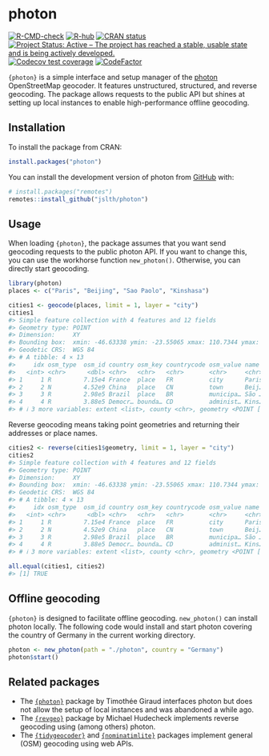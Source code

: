 
<!-- README.md is generated from README.Rmd. Please edit that file -->

# photon

<!-- badges: start -->

[![R-CMD-check](https://github.com/JsLth/photon/actions/workflows/R-CMD-check.yaml/badge.svg)](https://github.com/JsLth/photon/actions/workflows/R-CMD-check.yaml)
[![R-hub](https://github.com/jslth/photon/actions/workflows/rhub.yaml/badge.svg)](https://github.com/jslth/photon/actions/workflows/rhub.yaml)
[![CRAN
status](https://www.r-pkg.org/badges/version/photon)](https://CRAN.R-project.org/package=photon)
[![Project Status: Active – The project has reached a stable, usable
state and is being actively
developed.](https://www.repostatus.org/badges/latest/active.svg)](https://www.repostatus.org/#active)
[![Codecov test
coverage](https://codecov.io/gh/JsLth/photon/branch/main/graph/badge.svg)](https://app.codecov.io/gh/JsLth/photon?branch=main)
[![CodeFactor](https://www.codefactor.io/repository/github/jslth/photon/badge/main)](https://www.codefactor.io/repository/github/jslth/photon/overview/main)
<!-- badges: end -->

`{photon}` is a simple interface and setup manager of the
[photon](https://photon.komoot.io) OpenStreetMap geocoder. It features
unstructured, structured, and reverse geocoding. The package allows
requests to the public API but shines at setting up local instances to
enable high-performance offline geocoding.

## Installation

To install the package from CRAN:

``` r
install.packages("photon")
```

You can install the development version of photon from
[GitHub](https://github.com/) with:

``` r
# install.packages("remotes")
remotes::install_github("jslth/photon")
```

## Usage

When loading `{photon}`, the package assumes that you want send
geocoding requests to the public photon API. If you want to change this,
you can use the workhorse function `new_photon()`. Otherwise, you can
directly start geocoding.

``` r
library(photon)
places <- c("Paris", "Beijing", "Sao Paolo", "Kinshasa")

cities1 <- geocode(places, limit = 1, layer = "city")
cities1
#> Simple feature collection with 4 features and 12 fields
#> Geometry type: POINT
#> Dimension:     XY
#> Bounding box:  xmin: -46.63338 ymin: -23.55065 xmax: 110.7344 ymax: 48.8535
#> Geodetic CRS:  WGS 84
#> # A tibble: 4 × 13
#>     idx osm_type  osm_id country osm_key countrycode osm_value name  state type 
#>   <int> <chr>      <dbl> <chr>   <chr>   <chr>       <chr>     <chr> <chr> <chr>
#> 1     1 R         7.15e4 France  place   FR          city      Paris Ile-… city 
#> 2     2 N         4.52e9 China   place   CN          town      Beij… Shan… city 
#> 3     3 R         2.98e5 Brazil  place   BR          municipa… São … São … city 
#> 4     4 R         3.88e5 Democr… bounda… CD          administ… Kins… Kins… city 
#> # ℹ 3 more variables: extent <list>, county <chr>, geometry <POINT [°]>
```

Reverse geocoding means taking point geometries and returning their
addresses or place names.

``` r
cities2 <- reverse(cities1$geometry, limit = 1, layer = "city")
cities2
#> Simple feature collection with 4 features and 12 fields
#> Geometry type: POINT
#> Dimension:     XY
#> Bounding box:  xmin: -46.63338 ymin: -23.55065 xmax: 110.7344 ymax: 48.8535
#> Geodetic CRS:  WGS 84
#> # A tibble: 4 × 13
#>     idx osm_type  osm_id country osm_key countrycode osm_value name  state type 
#>   <int> <chr>      <dbl> <chr>   <chr>   <chr>       <chr>     <chr> <chr> <chr>
#> 1     1 R         7.15e4 France  place   FR          city      Paris Ile-… city 
#> 2     2 N         4.52e9 China   place   CN          town      Beij… Shan… city 
#> 3     3 R         2.98e5 Brazil  place   BR          municipa… São … São … city 
#> 4     4 R         3.88e5 Democr… bounda… CD          administ… Kins… Kins… city 
#> # ℹ 3 more variables: extent <list>, county <chr>, geometry <POINT [°]>
```

``` r
all.equal(cities1, cities2)
#> [1] TRUE
```

## Offline geocoding

`{photon}` is designed to facilitate offline geocoding. `new_photon()`
can install photon locally. The following code would install and start
photon covering the country of Germany in the current working directory.

``` r
photon <- new_photon(path = "./photon", country = "Germany")
photon$start()
```

## Related packages

- The [`{photon}`](https://github.com/rCarto/photon) package by Timothée
  Giraud interfaces photon but does not allow the setup of local
  instances and was abandoned a while ago.
- The [`{revgeo}`](https://CRAN.R-project.org/package=revgeo) package by
  Michael Hudecheck implements reverse geocoding using (among others)
  photon.
- The [`{tidygeocoder}`](https://jessecambon.github.io/tidygeocoder/)
  and [`{nominatimlite}`](https://dieghernan.github.io/nominatimlite/)
  packages implement general (OSM) geocoding using web APIs.
